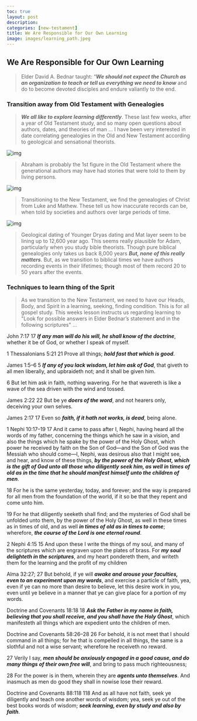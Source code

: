 ```yaml
---
toc: true
layout: post
description: 
categories: [new-testament]
title: We Are Responsible for Our Own Learning
image: images/learning_path.jpeg
---
```


## We Are Responsible for Our Own Learning
> Elder David A. Bednar taught: “***We should not expect the Church as an organization to teach or tell us everything we need to know*** and do to become devoted disciples and endure valiantly to the end.


### Transition away from Old Testament with Genealogies
> ***We all like to explore learning differently***.  These last few weeks, after a year of Old Testament study, and so many open questions about authors, dates, and theories of man ...  I have been very interested in date correlating genealogies in the Old and New Testament according to geological and sensational theorists.

![img]({{site.baseurl}}/images/adam_geneology.png)

> Abraham is probably the 1st figure in the Old Testament where the generational authors may have had stories that were told to them by living persons.

![img]({{site.baseurl}}/images/adam_to_abraham_geneology.png)

> Transitioning to the New Testament, we find the genealogies of Christ from Luke and Mathew.  These tell us how inaccurate records can be, when told by societies and authors over large periods of time.

![img]({{site.baseurl}}/images/matthew_luke_geneology.webp)

> Geological dating of Younger Dryas dating and Mat layer seem to be lining up to 12,600 year ago.  This seems really plausible for Adam, particularly when you study bible theorists. Though pure biblical genealogies only takes us back 8,000 years ***But, none of this really matters***.   But, as we transition to biblical times we have authors recording events in their lifetimes; though most of them record 20 to 50 years after the events.


### Techniques to learn thing of the Sprit
> As we transition to the New Testament, we need to have our Heads, Body, and Spirit in a learning, seeking, finding condition.  This is for all gospel study.  This weeks lesson instructs us regarding learning to "Look for possible answers in Elder Bednar’s statement and in the following scriptures" ...

John 7:17
17 ***If any man will do his will, he shall know of the doctrine***, whether it be of God, or whether I speak of myself.


1 Thessalonians 5:21
21 Prove all things; ***hold fast that which is good***.


James 1:5–6
5 ***If any of you lack wisdom, let him ask of God***, that giveth to all men liberally, and upbraideth not; and it shall be given him.

6 But let him ask in faith, nothing wavering. For he that wavereth is like a wave of the sea driven with the wind and tossed.


James 2:22
22 But be ye ***doers of the word***, and not hearers only, deceiving your own selves.


James 2:17
17 Even so ***faith, if it hath not works, is dead***, being alone.


1 Nephi 10:17–19
17 And it came to pass after I, Nephi, having heard all the words of my father, concerning the things which he saw in a vision, and also the things which he spake by the power of the Holy Ghost, which power he received by faith on the Son of God—and the Son of God was the Messiah who should come—I, Nephi, was desirous also that I might see, and hear, and know of these things, ***by the power of the Holy Ghost, which is the gift of God unto all those who diligently seek him, as well in times of old as in the time that he should manifest himself unto the children of men***.

18 For he is the same yesterday, today, and forever; and the way is prepared for all men from the foundation of the world, if it so be that they repent and come unto him.

19 For he that diligently seeketh shall find; and the mysteries of God shall be unfolded unto them, by the power of the Holy Ghost, as well in these times as in times of old, and as well ***in times of old as in times to come***; wherefore, ***the course of the Lord is one eternal round***.


2 Nephi 4:15
15 And upon these I write the things of my soul, and many of the scriptures which are engraven upon the plates of brass. For ***my soul delighteth in the scriptures***, and my heart pondereth them, and writeth them for the learning and the profit of my children


Alma 32:27; 
27 But behold, if ye will ***awake and arouse your faculties, even to an experiment upon my words***, and exercise a particle of faith, yea, even if ye can no more than desire to believe, let this desire work in you, even until ye believe in a manner that ye can give place for a portion of my words.


Doctrine and Covenants 18:18
18 ***Ask the Father in my name in faith, believing that you shall receive, and you shall have the Holy Ghost***, which manifesteth all things which are expedient unto the children of men.


Doctrine and Covenants 58:26–28
26 For behold, it is not meet that I should command in all things; for he that is compelled in all things, the same is a slothful and not a wise servant; wherefore he receiveth no reward.

27 Verily I say, ***men should be anxiously engaged in a good cause, and do many things of their own free will***, and bring to pass much righteousness;

28 For the power is in them, wherein they are ***agents unto themselves***. And inasmuch as men do good they shall in nowise lose their reward.


Doctrine and Covenants 88:118
118 And as all have not faith, seek ye diligently and teach one another words of wisdom; yea, seek ye out of the best books words of wisdom; ***seek learning, even by study and also by faith***.